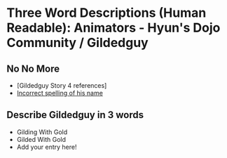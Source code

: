 # Three Word Descriptions (Human Readable): Animators - Hyun's Dojo Community /  Gildedguy

## No No More

* [Gildedguy Story 4 references]
* [Incorrect spelling of his name](https://style-guide.devhubcentral.ml/grammar-nazi/you-spelled-gg-wrong)

## Describe Gildedguy in 3 words

* Gilding With Gold
* Gilded With Gold
* Add your entry here!
